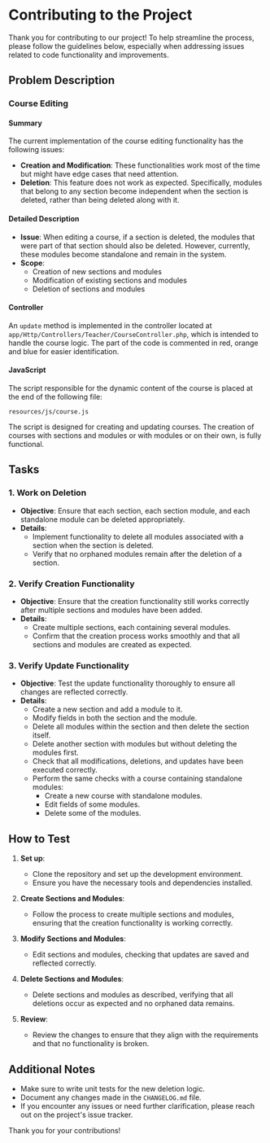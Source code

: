 # Contributing to the Project

Thank you for contributing to our project! To help streamline the process, please follow the guidelines below, especially when addressing issues related to code functionality and improvements.

## Problem Description

### Course Editing

#### Summary

The current implementation of the course editing functionality has the following issues:

- **Creation and Modification**: These functionalities work most of the time but might have edge cases that need attention.
- **Deletion**: This feature does not work as expected. Specifically, modules that belong to any section become independent when the section is deleted, rather than being deleted along with it.

#### Detailed Description

- **Issue**: When editing a course, if a section is deleted, the modules that were part of that section should also be deleted. However, currently, these modules become standalone and remain in the system.
- **Scope**:
  - Creation of new sections and modules
  - Modification of existing sections and modules
  - Deletion of sections and modules

#### Controller

An `update` method is implemented in the controller located at `app/Http/Controllers/Teacher/CourseController.php`, which is intended to handle the course logic.
The part of the code is commented in red, orange and blue for easier identification.

#### JavaScript

The script responsible for the dynamic content of the course is placed at the end of the following file:

`resources/js/course.js`

The script is designed for creating and updating courses. The creation of courses with sections and modules or with modules or on their own, is fully functional.

## Tasks

### 1. Work on Deletion

- **Objective**: Ensure that each section, each section module, and each standalone module can be deleted appropriately.
- **Details**:
  - Implement functionality to delete all modules associated with a section when the section is deleted.
  - Verify that no orphaned modules remain after the deletion of a section.

### 2. Verify Creation Functionality

- **Objective**: Ensure that the creation functionality still works correctly after multiple sections and modules have been added.
- **Details**:
  - Create multiple sections, each containing several modules.
  - Confirm that the creation process works smoothly and that all sections and modules are created as expected.

### 3. Verify Update Functionality

- **Objective**: Test the update functionality thoroughly to ensure all changes are reflected correctly.
- **Details**:
  - Create a new section and add a module to it.
  - Modify fields in both the section and the module.
  - Delete all modules within the section and then delete the section itself.
  - Delete another section with modules but without deleting the modules first.
  - Check that all modifications, deletions, and updates have been executed correctly.
  - Perform the same checks with a course containing standalone modules:
    - Create a new course with standalone modules.
    - Edit fields of some modules.
    - Delete some of the modules.

## How to Test

1. **Set up**:
   - Clone the repository and set up the development environment.
   - Ensure you have the necessary tools and dependencies installed.

2. **Create Sections and Modules**:
   - Follow the process to create multiple sections and modules, ensuring that the creation functionality is working correctly.

3. **Modify Sections and Modules**:
   - Edit sections and modules, checking that updates are saved and reflected correctly.

4. **Delete Sections and Modules**:
   - Delete sections and modules as described, verifying that all deletions occur as expected and no orphaned data remains.

5. **Review**:
   - Review the changes to ensure that they align with the requirements and that no functionality is broken.

## Additional Notes

- Make sure to write unit tests for the new deletion logic.
- Document any changes made in the `CHANGELOG.md` file.
- If you encounter any issues or need further clarification, please reach out on the project's issue tracker.

Thank you for your contributions!
